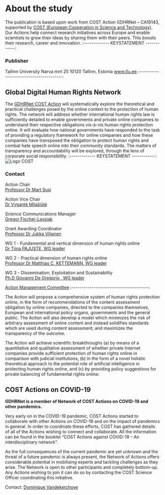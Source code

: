 # About the study

The publication is based upon work from COST Action GDHRNet – CA19143, supported by [COST (European Cooperation in Science and Technology)](https://www.cost.eu). Our Actions help connect research initiatives across Europe and enable scientists to grow their ideas by sharing them with their peers. This boosts their research, career and innovation.
:------------- KEYSTATEMENT ------------: 
### Publisher

Tallinn University 
<span class="light">Narva mnt 25
10120 Tallinn, Estonia
www.tlu.ee</span>
:---------------------------------------:


## Global Digital Human Rights Network

The [GDHRNet COST Action](https://www.cost.eu/actions/CA19143/) will systematically explore the theoretical and practical challenges posed by the online context to the protection of human rights. The network will address whether international human rights law is sufficiently detailed to enable governments and private online companies to understand their respective obligations vis-à-vis human rights protection online. It will evaluate how national governments have responded to the task of providing a regulatory framework for online companies and how these companies have transposed the obligation to protect human rights and combat hate speech online into their community standards. The matters of transparency and accountability will be explored, through the lens of corporate social responsibility. 
:------------- KEYSTATEMENT ------------: 
![Logo COST](assets/images/image1.png)
### Contact

Action Chair<br><span class="light"><a href="mailto:mart.susi@tlu.ee">Professor Dr Mart Susi</a></span>

Action Vice Chair<br><span class="light"><a href="mailto:vygante.milasiute@tf.vu.lt">Dr Vygantė Milašiūtė</a></span>

Science Communications Manager<br><span class="light"><a href="mailto:gregor.fischer@uni-graz.at">Gregor Fischer-Lessiak</a></span>
  
Grant Awarding Coordinator<br><span class="light"><a href="mailto:jukka.viljanen@tuni.fi">Professor Dr Jukka Viljanen</a></span> 
  
WG 1 - Fundamental and vertical dimension of human rights online <br><span class="light"><a href="mailto:tiina.pajuste@tlu.ee">Dr Tiina PAJUSTE, WG leader</a></span>
  
WG 2 - Practical dimension of human rights online <br><span class="light"><a href="mailto:m.kettemann@leibniz-hbi.de">Professor Dr Matthias C. KETTEMANN, WG leader</a></span>
  
WG 3 - Dissemination, Exploitation and Sustainability <br><span class="light"><a href="mailto:giovanni.degregorio@csls.ox.ac.uk">Ph.D Giovanni De Gregorio , WG leader</a></span><br>

[Action Management Committee](https://www.cost.eu/actions/CA19143/#tabs|Name:Management-Structure) 
:---------------------------------------:

The Action will propose a comprehensive system of human rights protection online, in the form of recommendations of the content assessment obligation by online companies, directed to the companies themselves, European and international policy organs, governments and the general public. The Action will also develop a model which minimizes the risk of arbitrary assessment of online content and instead solidifies standards which are used during content assessment; and maximizes the transparency of the outcome. 

The Action will achieve scientific breakthroughs (a) by means of a quantitative and qualitative assessment of whether private Internet companies provide sufficient protection of human rights online in comparison with judicial institutions, (b) in the form of a novel holistic theoretical approach to the potential role of artificial intelligence in protecting human rights online, and (c) by providing policy suggestions for private balancing of fundamental rights online. 


## COST Actions on COVID-19

**GDHRNet is a member of Network of COST Actions on COVID-19 and other pandemics.**

Very early on in the COVID-19 pandemic, COST Actions started to collaborate with other Actions on COVID-19 and on the impact of pandemics in general. In order to coordinate these efforts, COST has gathered details of all of the Actions wishing to connect and collaborate. All the information can be found in the booklet “COST Actions against COVID-19 – An interdisciplinary network”.

As the full consequences of the current pandemic are yet unknown and the threat of a future pandemic is always present, the Network of Actions offers considerable potential in mobilising experts and tackling challenges as they arise. The Network is open to other participants and completely bottom-up. Any Actions wishing to join it can do so by contacting the COST Science Officer coordinating this initiative. 

Contact: [Dominique Vandekerchove](mailto:Dominique.Vandekerchove@cost.eu)